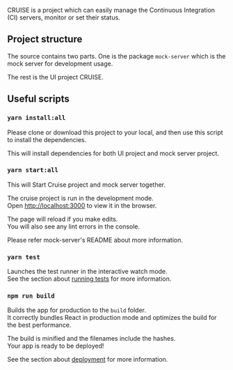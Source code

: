 CRUISE is a project which can easily manage the Continuous Integration (CI) servers, monitor or set their status.

## Project structure

The source contains two parts. One is the package `mock-server` which is the mock server for development usage.

The rest is the UI project CRUISE.

## Useful scripts

### `yarn install:all`

Please clone or download this project to your local, and then use this script to install the dependencies.

This will install dependencies for both UI project and mock server project.

### `yarn start:all`

This will Start Cruise project and mock server together.

The cruise project is run in the development mode.<br>
Open [http://localhost:3000](http://localhost:3000) to view it in the browser.

The page will reload if you make edits.<br>
You will also see any lint errors in the console.

Please refer mock-server's README about more information.

### `yarn test`

Launches the test runner in the interactive watch mode.<br>
See the section about [running tests](https://facebook.github.io/create-react-app/docs/running-tests) for more information.

### `npm run build`

Builds the app for production to the `build` folder.<br>
It correctly bundles React in production mode and optimizes the build for the best performance.

The build is minified and the filenames include the hashes.<br>
Your app is ready to be deployed!

See the section about [deployment](https://facebook.github.io/create-react-app/docs/deployment) for more information.
